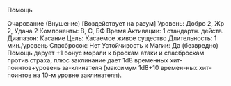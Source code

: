 
Помощь

Очарование (Внушение) [Воздействует
на разум]
Уровень: Добро 2, Жр 2, Удача 2
Компоненты: В, С, БФ
Время Активации: 1 стандартн. действ.
Диапазон: Касание
Цель: Касаемое живое существо
Длительность: 1 мин./уровень
Спасбросок: Нет
Устойчивость к Магии: Да (безвредно)
Помощь дарует +1 бонус морали к броскам атаки и спасброскам против страха, плюс заклинание дает 1d8 временных хит-поинтов+уровень за-клинателя
(максимум 1d8+10 времен-ных хит-поинтов на 10-м уровне заклинателя).